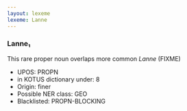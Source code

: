 ```yaml
---
layout: lexeme
lexeme: Lanne
---
```


###  Lanne₁

This rare proper noun overlaps more common *Lanne* (FIXME)
* UPOS:  PROPN
* in KOTUS dictionary under:  8
* Origin:  finer
* Possible NER class:  GEO
* Blacklisted:  PROPN-BLOCKING


